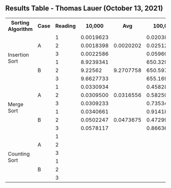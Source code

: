 ## Results Table - Thomas Lauer (October 13, 2021)

<table>
  <tr>
    <th>Sorting Algorithm</th>
    <th>Case</th>
    <th>Reading</th>
    <th>10,000</th>
    <th>Avg</th>
    <th>100,000</th>
    <th>Avg</th>
    <th>1,000,000</th>
    <th>Avg</th>
  </tr>
  
  
  
  <tr>
    <td rowspan=6>Insertion Sort</td>
    <td rowspan=3>A</td>
    <td>1</td>
    <td>0.0019623</td>
    <td rowspan=3>0.0020202</td>
    <td>0.0203851</td>
    <td rowspan=3>0.0350398</td>
    <td>0.2495683</td>
    <td rowspan=3>0.2213227</td>
  </tr>
  <tr>
    <td>2</td>
    <td>0.0018398</td>
    <td>0.0251253</td>
    <td>0.2133161</td>
  </tr>
  <tr>
    <td>3</td>
    <td>0.0022586</td>
    <td>0.0596089</td>
    <td>0.2010837</td>
  </tr>
  
  <tr>
    <td rowspan=3>B</td>
    <td>1</td>
    <td>8.9239341</td>
    <td rowspan=3>9.2707758</td>
    <td>650.3298678</td>
    <td rowspan=3>652.0324660</td>
    <td>57333.7344588</td>
    <td rowspan=3>57414.1580672</td>
  </tr>
  <tr>
    <td>2</td>
    <td>9.22562</td>
    <td>650.5975474</td>
    <td>57433.2350814</td>
  </tr>
  <tr>
    <td>3</td>
    <td>9.6627733</td>
    <td>655.1699829</td>
    <td>57475.5046613</td>
  </tr>
  
  
  
  <tr>
    <td rowspan=6>Merge Sort</td>
    <td rowspan=3>A</td>
    <td>1</td>
    <td>0.0330934</td>
    <td rowspan=3>0.0316556</td>
    <td>0.4582884</td>
    <td rowspan=3>0.5920446</td>
    <td>5.0608495</td>
    <td rowspan=3>5.3586865</td>
  </tr>
  <tr>
    <td>2</td>
    <td>0.0309500</td>
    <td>0.582503</td>
    <td>5.3169194</td>
  </tr>
  <tr>
    <td>3</td>
    <td>0.0309233</td>
    <td>0.7353425</td>
    <td>5.6982906</td>
  </tr>
  
  <tr>
    <td rowspan=3>B</td>
    <td>1</td>
    <td>0.0340661</td>
    <td rowspan=3>0.0473675</td>
    <td>0.9141803</td>
    <td rowspan=3>0.7511805</td>
    <td>5.0180289</td>
    <td rowspan=3>4.9778625</td>
  </tr>
  <tr>
    <td>2</td>
    <td>0.0502247</td>
    <td>0.4729961</td>
    <td>4.9788671</td>
  </tr>
  <tr>
    <td>3</td>
    <td>0.0578117</td>
    <td>0.8663651</td>
    <td>4.9366916</td>
  </tr>
  
  
  
  <tr>
    <td rowspan=6>Counting Sort</td>
    <td rowspan=3>A</td>
    <td>1</td>
    <td></td>
    <td rowspan=3></td>
    <td></td>
    <td rowspan=3></td>
    <td></td>
    <td rowspan=3></td>
  </tr>
  <tr>
    <td>2</td>
    <td></td>
    <td></td>
    <td></td>
  </tr>
  <tr>
    <td>3</td>
    <td></td>
    <td></td>
    <td></td>
  </tr>
  
  <tr>
    <td rowspan=3>B</td>
    <td>1</td>
    <td></td>
    <td rowspan=3></td>
    <td></td>
    <td rowspan=3></td>
    <td></td>
    <td rowspan=3></td>
  </tr>
  <tr>
    <td>2</td>
    <td></td>
    <td></td>
    <td></td>
  </tr>
  <tr>
    <td>3</td>
    <td></td>
    <td></td>
    <td></td>
  </tr>
  
  
  
</table>
